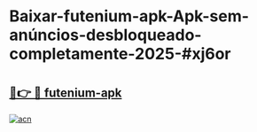 # Baixar-futenium-apk-Apk-sem-anúncios-desbloqueado-completamente-2025-#xj6or

# <h2><a href="https://ainizakaria.my?title=futenium-apk&ref=24M">🔗👉 🔴 futenium-apk</a></h2>

[![acn](https://github.com/user-attachments/assets/0f9c940e-d8b0-45ae-aac7-cd30a18b3e1c)](https://ainizakaria.my?title=futenium-apk&ref=24M)

